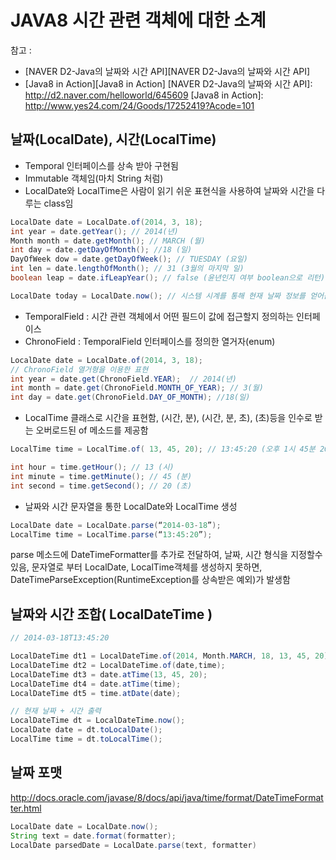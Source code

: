 # JAVA8 시간 관련 객체에 대한 소계
참고 : 
* [NAVER D2-Java의 날짜와 시간 API][NAVER D2-Java의 날짜와 시간 API]
* [Java8 in Action][Java8 in Action]
[NAVER D2-Java의 날짜와 시간 API]: http://d2.naver.com/helloworld/645609
[Java8 in Action]: http://www.yes24.com/24/Goods/17252419?Acode=101


## 날짜(LocalDate), 시간(LocalTime)
- Temporal 인터페이스를 상속 받아 구현됨
- Immutable 객체임(마치 String 처럼)
- LocalDate와 LocalTime은 사람이 읽기 쉬운 표현식을 사용하여 날짜와 시간을 다루는 class임
```java
LocalDate date = LocalDate.of(2014, 3, 18);
int year = date.getYear(); // 2014(년)
Month month = date.getMonth(); // MARCH (월)
int day = date.getDayOfMonth(); //18 (일)
DayOfWeek dow = date.getDayOfWeek(); // TUESDAY (요일)
int len = date.lengthOfMonth(); // 31 (3월의 마지막 일)
boolean leap = date.ifLeapYear(); // false (윤년인지 여부 boolean으로 리턴)

LocalDate today = LocalDate.now(); // 시스템 시계를 통해 현재 날짜 정보를 얻어옴
```

- TemporalField : 시간 관련 객체에서 어떤 필드이 값에 접근할지 정의하는 인터페이스
- ChronoField : TemporalField 인터페이스를 정의한 열거자(enum)

```java
LocalDate date = LocalDate.of(2014, 3, 18);
// ChronoField 열거형을 이용한 표현
int year = date.get(ChronoField.YEAR);  // 2014(년)
int month = date.get(ChronoField.MONTH_OF_YEAR); // 3(월)
int day = date.get(ChronoField.DAY_OF_MONTH); //18(일)
```
- LocalTime 클래스로 시간을 표현함, (시간, 분), (시간, 분, 초), (초)등을 인수로 받는 오버로드된 of 메소드를 제공함

```java
LocalTime time = LocalTime.of( 13, 45, 20); // 13:45:20 (오후 1시 45분 20초)

int hour = time.getHour(); // 13 (시)
int minute = time.getMinute(); // 45 (분)
int second = time.getSecond(); // 20 (초)
```

- 날짜와 시간 문자열을 통한 LocalDate와 LocalTime 생성
```java
LocalDate date = LocalDate.parse(“2014-03-18”);
LocalTime time = LocalTime.parse(“13:45:20”);
```
parse 메소드에 DateTimeFormatter를 추가로 전달하여, 날짜, 시간 형식을 지정할수 있음, 문자열로 부터 LocalDate, LocalTime객체를 생성하지 못하면, DateTimeParseException(RuntimeException를 상속받은 예외)가 발생함


## 날짜와 시간 조합( LocalDateTime )
```java
// 2014-03-18T13:45:20

LocalDateTime dt1 = LocalDateTime.of(2014, Month.MARCH, 18, 13, 45, 20); 
LocalDateTime dt2 = LocalDateTime.of(date,time);
LocalDateTime dt3 = date.atTime(13, 45, 20);
LocalDateTime dt4 = date.atTime(time);
LocalDateTime dt5 = time.atDate(date);

// 현재 날짜 + 시간 출력
LocalDateTime dt = LocalDateTime.now();
LocalDate date = dt.toLocalDate();
LocalTime time = dt.toLocalTime();
```


## 날짜 포맷
http://docs.oracle.com/javase/8/docs/api/java/time/format/DateTimeFormatter.html
```java
LocalDate date = LocalDate.now();
String text = date.format(formatter);
LocalDate parsedDate = LocalDate.parse(text, formatter)
```